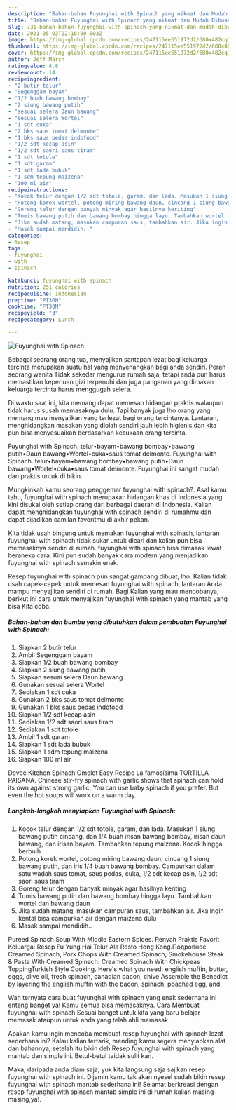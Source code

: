 ```yaml
---
description: "Bahan-bahan Fuyunghai with Spinach yang nikmat dan Mudah Dibuat"
title: "Bahan-bahan Fuyunghai with Spinach yang nikmat dan Mudah Dibuat"
slug: 731-bahan-bahan-fuyunghai-with-spinach-yang-nikmat-dan-mudah-dibuat
date: 2021-05-03T22:16:00.803Z
image: https://img-global.cpcdn.com/recipes/247115ee551972d2/680x482cq70/fuyunghai-with-spinach-foto-resep-utama.jpg
thumbnail: https://img-global.cpcdn.com/recipes/247115ee551972d2/680x482cq70/fuyunghai-with-spinach-foto-resep-utama.jpg
cover: https://img-global.cpcdn.com/recipes/247115ee551972d2/680x482cq70/fuyunghai-with-spinach-foto-resep-utama.jpg
author: Jeff Marsh
ratingvalue: 4.8
reviewcount: 14
recipeingredient:
- "2 butir telur"
- "Segenggam bayam"
- "1/2 buah bawang bombay"
- "2 siung bawang putih"
- "sesuai selera Daun bawang"
- "sesuai selera Wortel"
- "1 sdt cuka"
- "2 bks saus tomat delmonte"
- "1 bks saus pedas indofood"
- "1/2 sdt kecap asin"
- "1/2 sdt saori saus tiram"
- "1 sdt totole"
- "1 sdt garam"
- "1 sdt lada bubuk"
- "1 sdm tepung maizena"
- "100 ml air"
recipeinstructions:
- "Kocok telur dengan 1/2 sdt totole, garam, dan lada. Masukan 1 siung bawang putih cincang, dan 1/4 buah irisan bawang bombay, irisan daun bawang, dan irisan bayam. Tambahkan tepung maizena. Kocok hingga berbuih"
- "Potong korek wortel, potong miring bawang daun, cincang 1 siung bawang putih, dan iris 1/4 buah bawang bombay. Campurkan dalam satu wadah saus tomat, saus pedas, cuka, 1/2 sdt kecap asin, 1/2 sdt saori saus tiram"
- "Goreng telur dengan banyak minyak agar hasilnya keriting"
- "Tumis bawang putih dan bawang bombay hingga layu. Tambahkan wortel dan bawang daun"
- "Jika sudah matang, masukan campuran saus, tambahkan air. Jika ingin kental bisa campurkan air dengan maizena dulu"
- "Masak sampai mendidih.."
categories:
- Resep
tags:
- fuyunghai
- with
- spinach

katakunci: fuyunghai with spinach 
nutrition: 251 calories
recipecuisine: Indonesian
preptime: "PT30M"
cooktime: "PT30M"
recipeyield: "3"
recipecategory: Lunch

---
```



![Fuyunghai with Spinach](https://img-global.cpcdn.com/recipes/247115ee551972d2/680x482cq70/fuyunghai-with-spinach-foto-resep-utama.jpg)

Sebagai seorang orang tua, menyajikan santapan lezat bagi keluarga tercinta merupakan suatu hal yang menyenangkan bagi anda sendiri. Peran seorang  wanita Tidak sekedar mengurus rumah saja, tetapi anda pun harus memastikan keperluan gizi terpenuhi dan juga panganan yang dimakan keluarga tercinta harus menggugah selera.

Di waktu  saat ini, kita memang dapat memesan hidangan praktis walaupun tidak harus susah memasaknya dulu. Tapi banyak juga lho orang yang memang mau menyajikan yang terlezat bagi orang tercintanya. Lantaran, menghidangkan masakan yang diolah sendiri jauh lebih higienis dan kita pun bisa menyesuaikan berdasarkan kesukaan orang tercinta. 

Fuyunghai with Spinach. telur•bayam•bawang bombay•bawang putih•Daun bawang•Wortel•cuka•saus tomat delmonte. Fuyunghai with Spinach. telur•bayam•bawang bombay•bawang putih•Daun bawang•Wortel•cuka•saus tomat delmonte. Fuyunghai ini sangat mudah dan praktis untuk di bikin.

Mungkinkah kamu seorang penggemar fuyunghai with spinach?. Asal kamu tahu, fuyunghai with spinach merupakan hidangan khas di Indonesia yang kini disukai oleh setiap orang dari berbagai daerah di Indonesia. Kalian dapat menghidangkan fuyunghai with spinach sendiri di rumahmu dan dapat dijadikan camilan favoritmu di akhir pekan.

Kita tidak usah bingung untuk memakan fuyunghai with spinach, lantaran fuyunghai with spinach tidak sukar untuk dicari dan kalian pun bisa memasaknya sendiri di rumah. fuyunghai with spinach bisa dimasak lewat beraneka cara. Kini pun sudah banyak cara modern yang menjadikan fuyunghai with spinach semakin enak.

Resep fuyunghai with spinach pun sangat gampang dibuat, lho. Kalian tidak usah capek-capek untuk memesan fuyunghai with spinach, lantaran Anda mampu menyajikan sendiri di rumah. Bagi Kalian yang mau mencobanya, berikut ini cara untuk menyajikan fuyunghai with spinach yang mantab yang bisa Kita coba.

<!--inarticleads1-->

##### Bahan-bahan dan bumbu yang dibutuhkan dalam pembuatan Fuyunghai with Spinach:

1. Siapkan 2 butir telur
1. Ambil Segenggam bayam
1. Siapkan 1/2 buah bawang bombay
1. Siapkan 2 siung bawang putih
1. Siapkan sesuai selera Daun bawang
1. Gunakan sesuai selera Wortel
1. Sediakan 1 sdt cuka
1. Gunakan 2 bks saus tomat delmonte
1. Gunakan 1 bks saus pedas indofood
1. Siapkan 1/2 sdt kecap asin
1. Sediakan 1/2 sdt saori saus tiram
1. Sediakan 1 sdt totole
1. Ambil 1 sdt garam
1. Siapkan 1 sdt lada bubuk
1. Siapkan 1 sdm tepung maizena
1. Siapkan 100 ml air


Devee Kitchen Spinach Omelet Easy Recipe La famosísima TORTILLA PAISANA. Chinese stir-fry spinach with garlic shows that spinach can hold its own against strong garlic. You can use baby spinach if you prefer. But even the hot soups will work on a warm day. 

<!--inarticleads2-->

##### Langkah-langkah menyiapkan Fuyunghai with Spinach:

1. Kocok telur dengan 1/2 sdt totole, garam, dan lada. Masukan 1 siung bawang putih cincang, dan 1/4 buah irisan bawang bombay, irisan daun bawang, dan irisan bayam. Tambahkan tepung maizena. Kocok hingga berbuih
1. Potong korek wortel, potong miring bawang daun, cincang 1 siung bawang putih, dan iris 1/4 buah bawang bombay. Campurkan dalam satu wadah saus tomat, saus pedas, cuka, 1/2 sdt kecap asin, 1/2 sdt saori saus tiram
1. Goreng telur dengan banyak minyak agar hasilnya keriting
1. Tumis bawang putih dan bawang bombay hingga layu. Tambahkan wortel dan bawang daun
1. Jika sudah matang, masukan campuran saus, tambahkan air. Jika ingin kental bisa campurkan air dengan maizena dulu
1. Masak sampai mendidih..


Puréed Spinach Soup With Middle Eastern Spices. Renyah Praktis Favorit Keluarga: Resep Fu Yung Hai Telur Ala Resto Hong Kong.Подробнее. Creamed Spinach, Pork Chops With Creamed Spinach, Smokehouse Steak &amp; Pasta With Creamed Spinach. Creamed Spinach With Chickpeas ToppingTurkish Style Cooking. Here&#39;s what you need: english muffin, butter, eggs, olive oil, fresh spinach, canadian bacon, chive Assemble the Benedict by layering the english muffin with the bacon, spinach, poached egg, and. 

Wah ternyata cara buat fuyunghai with spinach yang enak sederhana ini enteng banget ya! Kamu semua bisa memasaknya. Cara Membuat fuyunghai with spinach Sesuai banget untuk kita yang baru belajar memasak ataupun untuk anda yang telah ahli memasak.

Apakah kamu ingin mencoba membuat resep fuyunghai with spinach lezat sederhana ini? Kalau kalian tertarik, mending kamu segera menyiapkan alat dan bahannya, setelah itu bikin deh Resep fuyunghai with spinach yang mantab dan simple ini. Betul-betul taidak sulit kan. 

Maka, daripada anda diam saja, yuk kita langsung saja sajikan resep fuyunghai with spinach ini. Dijamin kamu tak akan nyesel sudah bikin resep fuyunghai with spinach mantab sederhana ini! Selamat berkreasi dengan resep fuyunghai with spinach mantab simple ini di rumah kalian masing-masing,ya!.

